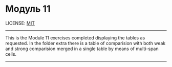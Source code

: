 # Модуль 11

LICENSE: [MIT](./license.md)

---

This is the Module 11 exercises completed displaying the tables as requested. 
In the folder extra there is a table of comparision with both weak and strong comparision merged in a single table by means of multi-span cells. 

---